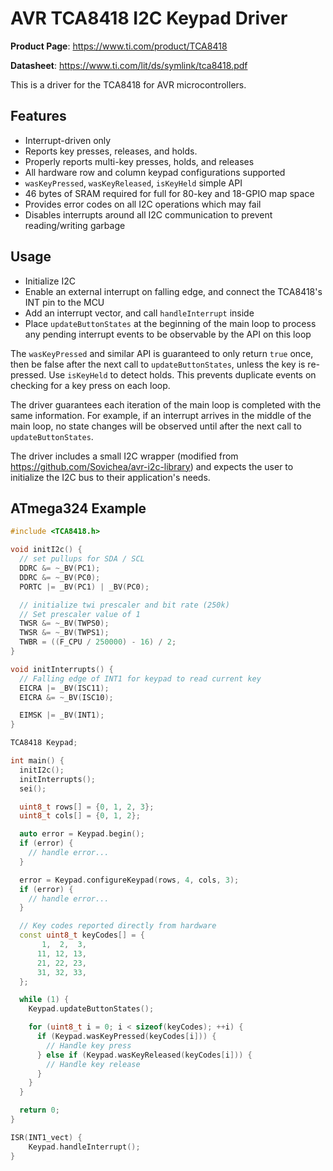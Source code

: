 # AVR TCA8418 I2C Keypad Driver

**Product Page**: https://www.ti.com/product/TCA8418

**Datasheet**: https://www.ti.com/lit/ds/symlink/tca8418.pdf

This is a driver for the TCA8418 for AVR microcontrollers.

## Features

- Interrupt-driven only
- Reports key presses, releases, and holds.
- Properly reports multi-key presses, holds, and releases
- All hardware row and column keypad configurations supported
- `wasKeyPressed`, `wasKeyReleased`, `isKeyHeld` simple API
- 46 bytes of SRAM required for full for 80-key and 18-GPIO map space
- Provides error codes on all I2C operations which may fail
- Disables interrupts around all I2C communication to prevent reading/writing garbage

## Usage

- Initialize I2C
- Enable an external interrupt on falling edge, and connect the TCA8418's INT pin to the MCU
- Add an interrupt vector, and call `handleInterrupt` inside
- Place `updateButtonStates` at the beginning of the main loop to process any pending interrupt events to be observable by the API on this loop

The `wasKeyPressed` and similar API is guaranteed to only return `true` once, then be false after the next call to `updateButtonStates`, unless the key is re-pressed. Use `isKeyHeld` to detect holds. This prevents duplicate events on checking for a key press on each loop.

The driver guarantees each iteration of the main loop is completed with the same information. For example, if an interrupt arrives in the middle of the main loop, no state changes will be observed until after the next call to `updateButtonStates`.

The driver includes a small I2C wrapper (modified from https://github.com/Sovichea/avr-i2c-library) and expects the user to initialize the I2C bus to their application's needs.

## ATmega324 Example

```cpp
#include <TCA8418.h>

void initI2c() {
  // set pullups for SDA / SCL
  DDRC &= ~_BV(PC1);
  DDRC &= ~_BV(PC0);
  PORTC |= _BV(PC1) | _BV(PC0);

  // initialize twi prescaler and bit rate (250k)
  // Set prescaler value of 1
  TWSR &= ~_BV(TWPS0);
  TWSR &= ~_BV(TWPS1);
  TWBR = ((F_CPU / 250000) - 16) / 2;
}

void initInterrupts() {
  // Falling edge of INT1 for keypad to read current key
  EICRA |= _BV(ISC11);
  EICRA &= ~_BV(ISC10);

  EIMSK |= _BV(INT1);
}

TCA8418 Keypad;

int main() {
  initI2c();
  initInterrupts();
  sei();

  uint8_t rows[] = {0, 1, 2, 3};
  uint8_t cols[] = {0, 1, 2};

  auto error = Keypad.begin();
  if (error) {
    // handle error...
  }

  error = Keypad.configureKeypad(rows, 4, cols, 3);
  if (error) {
    // handle error...
  }

  // Key codes reported directly from hardware
  const uint8_t keyCodes[] = {
       1,  2,  3,
      11, 12, 13,
      21, 22, 23,
      31, 32, 33,
  };

  while (1) {
    Keypad.updateButtonStates();

    for (uint8_t i = 0; i < sizeof(keyCodes); ++i) {
      if (Keypad.wasKeyPressed(keyCodes[i])) {
        // Handle key press
      } else if (Keypad.wasKeyReleased(keyCodes[i])) {
        // Handle key release
      }
    }
  }

  return 0;
}

ISR(INT1_vect) {
    Keypad.handleInterrupt();
}

```
